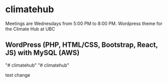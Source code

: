 # climatehub

Meetings are Wednesdays from 5:00 PM to 8:00 PM.
Wordpress theme for the Climate Hub at UBC

## WordPress (PHP, HTML/CSS, Bootstrap, React, JS) with MySQL (AWS)
"# climatehub"
"# climatehub"

test change
